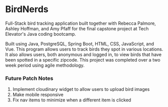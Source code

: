 # BirdNerds
Full-Stack bird tracking application built together with Rebecca Palmore, Ashley Hoffman, and Amy Pfaff for the final capstone project at Tech Elevator's Java coding bootcamp.

Built using Java, PostgreSQL, Spring Boot, HTML, CSS, JavaScript, and Vue. This program allows users to track birds they spot in various locations. It also allows users, both anonymous and logged in, to view birds that have been spotted in a specific zipcode. This project was completed over a two week period using agile methodology.


### Future Patch Notes
1. Implement cloudinary widget to allow users to upload bird images
2. Make mobile responsive
3. Fix nav items to minimize when a different item is clicked
